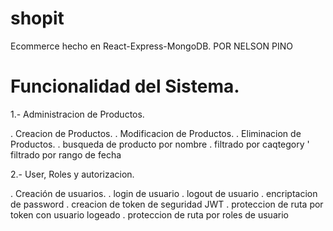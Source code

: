 # shopit
Ecommerce hecho en React-Express-MongoDB.
POR NELSON PINO

Funcionalidad del Sistema.
==========================

1.- Administracion de Productos.

. Creacion de Productos.
. Modificacion de Productos.
. Eliminacion de Productos.
. busqueda de producto por nombre
. filtrado por caqtegory
' filtrado por rango de fecha

2.- User, Roles y autorizacion.

. Creación de usuarios.
. login de usuario
. logout de usuario
. encriptacion de password
. creacion de token de seguridad JWT
. proteccion de ruta por token con usuario logeado
. proteccion de ruta por roles de usuario
